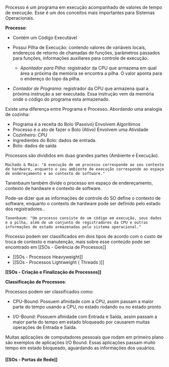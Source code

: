 Processo é um programa em execução acompanhado de valores de tempo de execução. Esse é um dos conceitos mais importantes para Sistemas Operacionais. 

**Processo**:

- Contém um Código Executável

- Possui Pilha de Execução: contendo valores de variáveis locais, endereços de retorno de chamadas de funções, parâmetros passados para funções, informações auxiliares para controle de execução.
	 - *Apontador para Pilha*: registrador da CPU que armazena em qual área a próxima da memória se encontra a pilha. O valor aponta para o endereço do topo da pilha.
	 
- *Contador de Programa*:  registrador da CPU que armazena qual a próxima instrução a ser executada. Essa instrução vem da memória onde o código do programa esta armazenado.

Existe uma diferença entre Programa e Processo. Abordando uma analogia de cozinha:

- Programa é a receita do Bolo (Passivo) Envolvem Algorítimos
- Processo é o ato de fazer o Bolo (Ativo) Envolvem uma Atividade
- Cozinheiro: CPU
- Ingredientes do Bolo: dados de entrada.
- Bolo: dados de saída

Processos são divididos em duas grandes partes (Ambiente e Execução).

	Machado & Maia: "A execução de um processo corresponde ao seu contexto de hardware, enquanto o seu ambiente de execução corresponde ao espaço de endereçamento e ao contexto de software."

Tanenbaum também divide o processo em espaço de endereçamento, contexto de hardware e contexto de software. 

Pode-se dizer que as informações de controle do SO define o contexto de software, enquanto o contexto de hardware pode ser definido pelo estado dos registradores.. 

	Tanenbaum: "Um processo consiste de um código em execução, seus dados e a pilha, além de um conjunto de registradores da CPU e outras informações de estado armazenadas pelo sistema operacional."

Processo podem ser classificados em dois tipos de acordo com o custo de troca de contexto e manutenção, mais sobre esse conteúdo pode ser encontrado em [[SOs - Gerência de Processos]]

- [[SOs - Processos Heavyweight]] 
- [[SOs - Processos Lightweight ( Threads )]]

**[[SOs - Criação e Finalização de Processos]]**

**Classificação de Processos**:

Processos podem ser classificados como:

- CPU-Bound: Possuem afinidade com a CPU, assim passam a maior parte do tempo usando a CPU, no estado rodando ou no estado pronto

- I/O-Bound: Possuem afinidade com Entrada e Saída, assim passam a maior parte do tempo em estado bloqueado por causarem muitas operações de Entrada e Saída.

Muitas aplicações de computadores pessoais que rodam em primeiro plano são exemplos de aplicações I/O Bound. Essas aplicações passam muito tempo em estado bloqueado, aguardando as informações dos usuários.

#### [[SOs - Portas de Rede]]
